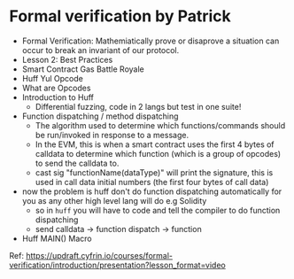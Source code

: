 # Formal verification by Patrick

- Formal Verification: Mathemiatically prove or disaprove a situation can occur to break an invariant of our protocol.
- Lesson 2: Best Practices
- Smart Contract Gas Battle Royale
- Huff Yul Opcode
- What are Opcodes
- Introduction to Huff
    - Differential fuzzing, code in 2 langs but test in one suite!
- Function dispatching / method dispatching
    - The algorithm used to determine which functions/commands should be run/invoked in response to a message.
    - In the EVM, this is when a smart contract uses the first 4 bytes of calldata to determine which function (which is a group of opcodes) to send the calldata to.
    - cast sig "functionName(dataType)" will print the signature, this is used in call data initial numbers (the first four bytes of call data)
- now the problem is huff don't do function dispatching automatically for you as any other high level lang will do e.g Solidity
    - so in `huff` you will have to code and tell the compiler to do function dispatching
    - send calldata -> function dispatch -> function
- Huff MAIN() Macro

Ref: https://updraft.cyfrin.io/courses/formal-verification/introduction/presentation?lesson_format=video